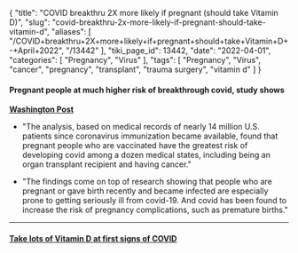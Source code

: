 {
    "title": "COVID breakthru 2X more likely if pregnant (should take Vitamin D)",
    "slug": "covid-breakthru-2x-more-likely-if-pregnant-should-take-vitamin-d",
    "aliases": [
        "/COVID+breakthru+2X+more+likely+if+pregnant+should+take+Vitamin+D+-+April+2022",
        "/13442"
    ],
    "tiki_page_id": 13442,
    "date": "2022-04-01",
    "categories": [
        "Pregnancy",
        "Virus"
    ],
    "tags": [
        "Pregnancy",
        "Virus",
        "cancer",
        "pregnancy",
        "transplant",
        "trauma surgery",
        "vitamin d"
    ]
}


#### Pregnant people at much higher risk of breakthrough covid, study shows

 **[Washington Post](https://www.washingtonpost.com/health/2022/03/31/pregnancy-covid-risk/)** 

* "The analysis, based on medical records of nearly 14 million U.S. patients since coronavirus immunization became available, found that pregnant people who are vaccinated have the greatest risk of developing covid among a dozen medical states, including being an organ transplant recipient and having cancer."

* "The findings come on top of research showing that people who are pregnant or gave birth recently and became infected are especially prone to getting seriously ill from covid-19. And covid has been found to increase the risk of pregnancy complications, such as premature births."

---

#### [Take lots of Vitamin D at first signs of COVID](/posts/take-lots-of-vitamin-d-at-first-signs-of-covid)
